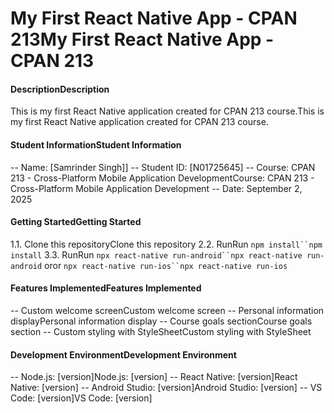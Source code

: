 # My First React Native App - CPAN 213My First React Native App - CPAN 213
#### DescriptionDescription
This is my first React Native application created for CPAN 213 course.This is my first React Native application created for CPAN 213 course.
#### Student InformationStudent Information
-- Name: [Samrinder Singh]]
-- Student ID: [N01725645]
-- Course: CPAN 213 - Cross-Platform Mobile Application DevelopmentCourse: CPAN 213 - Cross-Platform Mobile Application Development
-- Date: September 2, 2025
#### Getting StartedGetting Started
1.1. Clone this repositoryClone this repository
2.2. RunRun `npm install``npm install`
3.3. RunRun `npx react-native run-android``npx react-native run-android` oror `npx react-native run-ios``npx react-native run-ios`
#### Features ImplementedFeatures Implemented
-- Custom welcome screenCustom welcome screen
-- Personal information displayPersonal information display
-- Course goals sectionCourse goals section
-- Custom styling with StyleSheetCustom styling with StyleSheet
#### Development EnvironmentDevelopment Environment
-- Node.js: [version]Node.js: [version]
-- React Native: [version]React Native: [version]
-- Android Studio: [version]Android Studio: [version]
-- VS Code: [version]VS Code: [version]